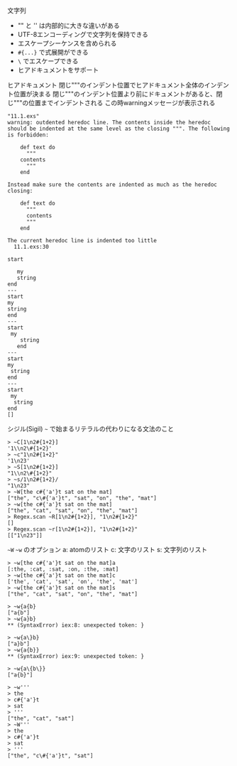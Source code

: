 文字列

- "" と '' は内部的に大きな違いがある
- UTF-8エンコーディングで文字列を保持できる
- エスケープシーケンスを含められる
- `#{...}` で式展開ができる
- `\` でエスケープできる
- ヒアドキュメントをサポート

ヒアドキュメント
閉じ"""のインデント位置でヒアドキュメント全体のインデント位置が決まる
閉じ"""のインデント位置より前にドキュメントがあると、閉じ"""の位置までインデントされる
この時warningメッセージが表示される

```
"11.1.exs"
warning: outdented heredoc line. The contents inside the heredoc should be indented at the same level as the closing """. The following is forbidden:

    def text do
      """
    contents
      """
    end

Instead make sure the contents are indented as much as the heredoc closing:

    def text do
      """
      contents
      """
    end

The current heredoc line is indented too little
  11.1.exs:30

start

   my
   string
end
---
start
my
string
end
---
start
 my
    string
   end
---
start
my
 string
end
---
start
 my
  string
end
[]
```

シジル(Sigil)
`~` で始まるリテラルの代わりになる文法のこと

```
> ~C[1\n2#{1+2}]
'1\\n2\#{1+2}'
> ~c"1\n2#{1+2}"
'1\n23'
> ~S[1\n2#{1+2}]
"1\\n2\#{1+2}"
> ~s/1\n2#{1+2}/
"1\n23"
> ~W[the c#{'a'}t sat on the mat]
["the", "c\#{'a'}t", "sat", "on", "the", "mat"]
> ~w[the c#{'a'}t sat on the mat]
["the", "cat", "sat", "on", "the", "mat"]
> Regex.scan ~R[1\n2#{1+2}], "1\n2#{1+2}"
[]
> Regex.scan ~r[1\n2#{1+2}], "1\n2#{1+2}"
[["1\n23"]]
```

`~W` `~w` のオプション
a: atomのリスト
c: 文字のリスト
s: 文字列のリスト

```
> ~w[the c#{'a'}t sat on the mat]a
[:the, :cat, :sat, :on, :the, :mat]
> ~w[the c#{'a'}t sat on the mat]c
['the', 'cat', 'sat', 'on', 'the', 'mat']
> ~w[the c#{'a'}t sat on the mat]s
["the", "cat", "sat", "on", "the", "mat"]
```

```
> ~w{a{b}
["a{b"]
> ~w{a}b}
** (SyntaxError) iex:8: unexpected token: }

> ~w{a\}b}
["a}b"]
> ~w{a{b}}
** (SyntaxError) iex:9: unexpected token: }

> ~w{a\{b\}}
["a{b}"]
```

```
> ~w'''
> the
> c#{'a'}t
> sat
> '''
["the", "cat", "sat"]
> ~W'''
> the
> c#{'a'}t
> sat
> '''
["the", "c\#{'a'}t", "sat"]
```

